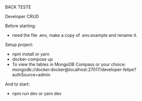 BACK TESTE

Developer CRUD

Before starting:
- need the file .env, make a copy of .env.example and rename it.

Setup project:

- npm install or yarn
- docker-compose up
- To view the tables in MongoDB Compass or your choice: mongodb://docker:docker@localhost:27017/developer-felipe?authSource=admin

And to start:

- npm run dev or yarn dev
